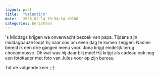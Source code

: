 ```yaml
---
layout: post
title:  "Valentijn"
date:   2023-02-14 19:54:34 +0100
categories: berichten
---
```


's Middags krijgen we onverwacht bezoek van papa. Tijdens zijn middagpauze loopt hij naar ons om even dag te komen zeggen. Nadien bereid ik een drie gangen menu voor. Jona krijgt eindelijk terug chocomousse. Oh wat was hij daar blij mee! Hij krijgt als cadeau ook nog een fotokader met foto van Jules voor op zijn bureau.


Tot de volgende keer ;-)


